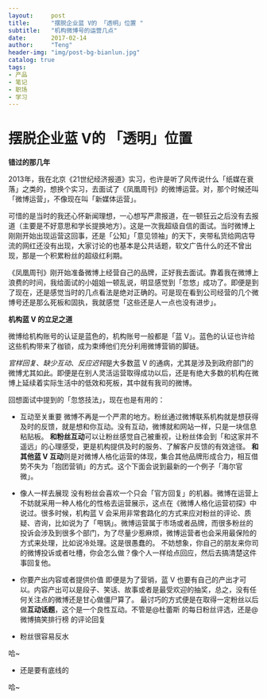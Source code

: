 ```yaml
---
layout:     post
title:      "摆脱企业蓝 V的 「透明」位置 "
subtitle:   "机构微博号的运营几点"
date:       2017-02-14
author:     "Teng"
header-img: "img/post-bg-bianlun.jpg"
catalog: true
tags:
- 产品
- 笔记
- 职场
- 学习
---
```


# 摆脱企业蓝 V的 「透明」位置 

**错过的那几年**

2013年，我在北京《21世纪经济报道》实习，也许是听了风传说什么「纸媒在衰落」之类的，想换个实习，去面试了《凤凰周刊》的微博运营。对，那个时候还叫「微博运营」，不像现在叫「新媒体运营」。

可惜的是当时的我还心怀新闻理想，一心想写严肃报道，在一顿狂云之后没有去报道（主要是不好意思和学长提换地方）。这是一次我超级自信的面试。当时微博上刚刚开始出现运营这回事，还是「公知」「意见领袖」的天下，夹带私货给网店导流的网红还没有出现，大家讨论的也基本是公共话题，软文广告什么的还不曾出现，那是一个积累粉丝的超级红利期。

《凤凰周刊》刚开始准备微博上经营自己的品牌，正好我去面试。靠着我在微博上浪费的时间，我给面试的小姐姐一顿乱说，明显感觉到「忽悠」成功了。即便是到了现在，还是感觉当时的几点看法是绝对正确的。可是现在看到公司经营的几个微博号还是那么死板和固执，我就感觉「这些还是人一点也没有进步」。

**机构蓝 V 的立足之道**

微博给机构账号的认证是蓝色的，机构账号一般都是「蓝 V」。蓝色的认证也许给这些机构带来了枷锁，成为束缚他们充分利用微博营销的脚链。

*官样回复*、*缺少互动*、*反应迟钝*是大多数蓝 V 的通病，尤其是涉及到政府部门的微博尤其如此。即便是在别人灵活运营取得成功以后，还是有绝大多数的机构在微博上延续着实际生活中的低效和死板，其中就有我司的微博。

回想面试中提到的「忽悠技法」，现在也是有用的：

- 互动至关重要
微博不再是一个严肃的地方。粉丝通过微博联系机构就是想获得及时的反馈，就是想和你互动。没有互动，微博就和网站一样，只是一块信息粘贴板。
**和粉丝互动**可以让粉丝感觉自己被重视，让粉丝体会到「和这家并不遥远」的心理感受，更是机构提供及时的服务、了解客户反馈的有效途径。
**和其他蓝 V 互动**则是对微博人格化运营的体现，集合其他品牌形成合力，相互借势不失为「抱团营销」的方式。这个下面会说到最新的一个例子「海尔官微」。

- 像人一样去展现
没有粉丝会喜欢一个只会「官方回复」的机器。微博在运营上不妨就采用一种人格化的性格去运营展示，这点在《微博人格化运营初探》中说过。很多时候，机构蓝 V 会采用非常套路化的方式来应对粉丝的评论、质疑、咨询，比如说为了「甩锅」。微博运营属于市场或者品牌，而很多粉丝的投诉会涉及到很多个部门，为了尽量少惹麻烦，微博运营者也会采用最保险的方式来处理，比如说冷处理。这是很愚蠢的。
不妨想象，你自己的朋友来你司的微博投诉或者吐槽，你会怎么做？像个人一样给点回应，然后去搞清楚这件事回复他。

- 你要产出内容或者提供价值
即便是为了营销，蓝 V 也要有自己的产出才可以。内容产出可以是段子、笑话、故事或者是最受欢迎的抽奖，总之，没有任何关注点的微博还是甘心做僵尸算了。
最讨巧的方式便是在取得一定粉丝以后做**互动话题**，这个是一个良性互动。不管是@杜蕾斯 的每日粉丝评选，还是@微博搞笑排行榜 的评论回复


- 粉丝很容易反水

哈~

- 还是要有底线的

哈~



